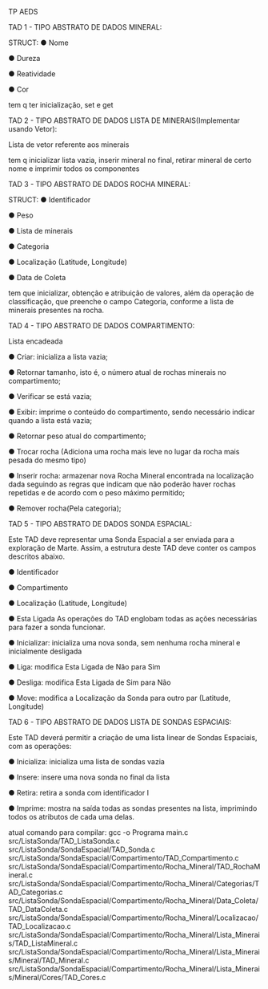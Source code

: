 TP AEDS

TAD 1 - TIPO ABSTRATO DE DADOS MINERAL:

STRUCT:
● Nome

● Dureza

● Reatividade

● Cor


tem q ter inicialização, set e get


TAD 2 -  TIPO ABSTRATO DE DADOS LISTA DE MINERAIS(Implementar usando Vetor):

Lista de vetor referente aos minerais

tem q inicializar lista vazia, inserir mineral no final, retirar mineral de certo nome e imprimir todos os componentes

TAD 3 -  TIPO ABSTRATO DE DADOS ROCHA MINERAL:

STRUCT:
 ● Identificador
 
 ● Peso

 ● Lista de minerais

 ● Categoria

 ● Localização (Latitude, Longitude)
 
 ● Data de Coleta

tem que inicializar, obtenção e atribuição de valores, além da
operação de classificação, que preenche o campo Categoria, conforme a lista de minerais
presentes na rocha.

 TAD 4 -  TIPO ABSTRATO DE DADOS COMPARTIMENTO:

 Lista encadeada 

 ● Criar: inicializa a lista vazia;
 
 ● Retornar tamanho, isto é, o número atual de rochas minerais no compartimento;
 
 ● Verificar se está vazia;
 
 ● Exibir: imprime o conteúdo do compartimento, sendo necessário indicar quando a lista
 está vazia;
 
 ● Retornar peso atual do compartimento;
 
 ● Trocar rocha (Adiciona uma rocha mais leve no lugar da rocha mais pesada do mesmo
 tipo)
 
 ● Inserir rocha: armazenar nova Rocha Mineral encontrada na localização dada seguindo
 as regras que indicam que não poderão haver rochas repetidas e de acordo com o peso
 máximo permitido;
 
 ● Remover rocha(Pela categoria);

 TAD 5 - TIPO ABSTRATO DE DADOS SONDA ESPACIAL:

 Este TAD deve representar uma Sonda Espacial a ser enviada para a exploração de Marte.
 Assim, a estrutura deste TAD deve conter os campos descritos abaixo.
 
 ● Identificador
 
 ● Compartimento
 
 ● Localização (Latitude, Longitude)
 
 ● Esta Ligada
 As operações do TAD englobam todas as ações necessárias para fazer a sonda funcionar.
 
 ● Inicializar: inicializa uma nova sonda, sem nenhuma rocha mineral e inicialmente
 desligada
 
 ● Liga: modifica Esta Ligada de Não para Sim
 
 ● Desliga: modifica Esta Ligada de Sim para Não
 
 ● Move: modifica a Localização da Sonda para outro par (Latitude, Longitude)

 TAD 6 - TIPO ABSTRATO DE DADOS LISTA DE SONDAS ESPACIAIS:

  Este TAD deverá permitir a criação de uma lista linear de Sondas Espaciais, com as operações:
 
 ● Inicializa: inicializa uma lista de sondas vazia
 
 ● Insere: insere uma nova sonda no final da lista
 
 ● Retira: retira a sonda com identificador I
 
 ● Imprime: mostra na saída todas as sondas presentes na lista, imprimindo todos os
    atributos de cada uma delas.


atual comando para compilar:
gcc -o Programa main.c src/ListaSonda/TAD_ListaSonda.c 
src/ListaSonda/SondaEspacial/TAD_Sonda.c 
src/ListaSonda/SondaEspacial/Compartimento/TAD_Compartimento.c 
src/ListaSonda/SondaEspacial/Compartimento/Rocha_Mineral/TAD_RochaMineral.c 
src/ListaSonda/SondaEspacial/Compartimento/Rocha_Mineral/Categorias/TAD_Categorias.c 
src/ListaSonda/SondaEspacial/Compartimento/Rocha_Mineral/Data_Coleta/TAD_DataColeta.c 
src/ListaSonda/SondaEspacial/Compartimento/Rocha_Mineral/Localizacao/TAD_Localizacao.c 
src/ListaSonda/SondaEspacial/Compartimento/Rocha_Mineral/Lista_Minerais/TAD_ListaMineral.c 
src/ListaSonda/SondaEspacial/Compartimento/Rocha_Mineral/Lista_Minerais/Mineral/TAD_Mineral.c 
src/ListaSonda/SondaEspacial/Compartimento/Rocha_Mineral/Lista_Minerais/Mineral/Cores/TAD_Cores.c